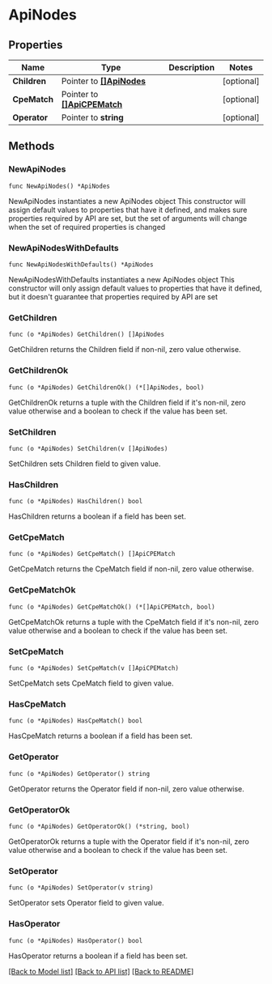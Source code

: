 # ApiNodes

## Properties

Name | Type | Description | Notes
------------ | ------------- | ------------- | -------------
**Children** | Pointer to [**[]ApiNodes**](ApiNodes.md) |  | [optional] 
**CpeMatch** | Pointer to [**[]ApiCPEMatch**](ApiCPEMatch.md) |  | [optional] 
**Operator** | Pointer to **string** |  | [optional] 

## Methods

### NewApiNodes

`func NewApiNodes() *ApiNodes`

NewApiNodes instantiates a new ApiNodes object
This constructor will assign default values to properties that have it defined,
and makes sure properties required by API are set, but the set of arguments
will change when the set of required properties is changed

### NewApiNodesWithDefaults

`func NewApiNodesWithDefaults() *ApiNodes`

NewApiNodesWithDefaults instantiates a new ApiNodes object
This constructor will only assign default values to properties that have it defined,
but it doesn't guarantee that properties required by API are set

### GetChildren

`func (o *ApiNodes) GetChildren() []ApiNodes`

GetChildren returns the Children field if non-nil, zero value otherwise.

### GetChildrenOk

`func (o *ApiNodes) GetChildrenOk() (*[]ApiNodes, bool)`

GetChildrenOk returns a tuple with the Children field if it's non-nil, zero value otherwise
and a boolean to check if the value has been set.

### SetChildren

`func (o *ApiNodes) SetChildren(v []ApiNodes)`

SetChildren sets Children field to given value.

### HasChildren

`func (o *ApiNodes) HasChildren() bool`

HasChildren returns a boolean if a field has been set.

### GetCpeMatch

`func (o *ApiNodes) GetCpeMatch() []ApiCPEMatch`

GetCpeMatch returns the CpeMatch field if non-nil, zero value otherwise.

### GetCpeMatchOk

`func (o *ApiNodes) GetCpeMatchOk() (*[]ApiCPEMatch, bool)`

GetCpeMatchOk returns a tuple with the CpeMatch field if it's non-nil, zero value otherwise
and a boolean to check if the value has been set.

### SetCpeMatch

`func (o *ApiNodes) SetCpeMatch(v []ApiCPEMatch)`

SetCpeMatch sets CpeMatch field to given value.

### HasCpeMatch

`func (o *ApiNodes) HasCpeMatch() bool`

HasCpeMatch returns a boolean if a field has been set.

### GetOperator

`func (o *ApiNodes) GetOperator() string`

GetOperator returns the Operator field if non-nil, zero value otherwise.

### GetOperatorOk

`func (o *ApiNodes) GetOperatorOk() (*string, bool)`

GetOperatorOk returns a tuple with the Operator field if it's non-nil, zero value otherwise
and a boolean to check if the value has been set.

### SetOperator

`func (o *ApiNodes) SetOperator(v string)`

SetOperator sets Operator field to given value.

### HasOperator

`func (o *ApiNodes) HasOperator() bool`

HasOperator returns a boolean if a field has been set.


[[Back to Model list]](../README.md#documentation-for-models) [[Back to API list]](../README.md#documentation-for-api-endpoints) [[Back to README]](../README.md)


